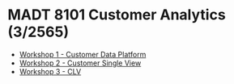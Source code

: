 # MADT 8101 Customer Analytics (3/2565)

 - [Workshop 1 - Customer Data Platform](https://github.com/icetrm/MADT_8101/tree/main/Workshop_1_CustomerDataPlatform)
 - [Workshop 2 - Customer Single View](https://github.com/icetrm/MADT_8101/tree/main/Workshop_2_CustomerSingleView)
 - [Workshop 3 - CLV](https://github.com/icetrm/MADT_8101/tree/main/Workshop_3_CLV)